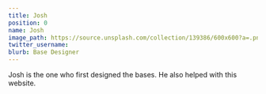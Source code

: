 ```yaml
---
title: Josh
position: 0
name: Josh
image_path: https://source.unsplash.com/collection/139386/600x600?a=.png
twitter_username: 
blurb: Base Designer
---
```


Josh is the one who first designed the bases. He also helped with this website.